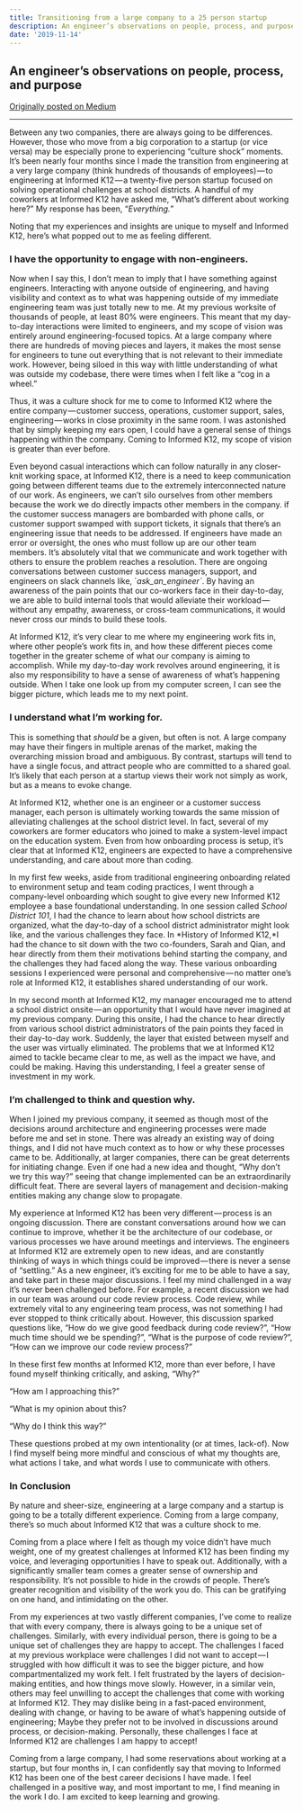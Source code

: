 ```yaml
---
title: Transitioning from a large company to a 25 person startup
description: An engineer’s observations on people, process, and purpose
date: '2019-11-14'
---
```


## An engineer’s observations on people, process, and purpose

[Originally posted on Medium](https://medium.com/@kate_h/transitioning-from-a-large-company-to-a-25-person-startup-e59ea13cecb)
* * * * *

Between any two companies, there are always going to be differences.
However, those who move from a big corporation to a startup (or vice
versa) may be especially prone to experiencing “culture shock” moments.
It’s been nearly four months since I made the transition from
engineering at a very large company (think hundreds of thousands of
employees) — to engineering at Informed K12 — a twenty-five person
startup focused on solving operational challenges at school districts. A
handful of my coworkers at Informed K12 have asked me, “What’s different
about working here?” My response has been, “*Everything.*”

Noting that my experiences and insights are unique to myself and
Informed K12, here’s what popped out to me as feeling different.

### I have the opportunity to engage with non-engineers.

Now when I say this, I don’t mean to imply that I have something against
engineers. Interacting with anyone outside of engineering, and having
visibility and context as to what was happening outside of my immediate
engineering team was just totally new to me. At my previous worksite of
thousands of people, at least 80% were engineers. This meant that my
day-to-day interactions were limited to engineers, and my scope of
vision was entirely around engineering-focused topics. At a large
company where there are hundreds of moving pieces and layers, it makes
the most sense for engineers to tune out everything that is not relevant
to their immediate work. However, being siloed in this way with little
understanding of what was outside my codebase, there were times when I
felt like a “cog in a wheel.”

Thus, it was a culture shock for me to come to Informed K12 where the
entire company — customer success, operations, customer support, sales,
engineering — works in close proximity in the same room. I was
astonished that by simply keeping my ears open, I could have a general
sense of things happening within the company. Coming to Informed K12, my
scope of vision is greater than ever before.

Even beyond casual interactions which can follow naturally in any
closer-knit working space, at Informed K12, there is a need to keep
communication going between different teams due to the extremely
interconnected nature of our work. As engineers, we can’t silo ourselves
from other members because the work we do directly impacts other members
in the company. if the customer success managers are bombarded with
phone calls, or customer support swamped with support tickets, it
signals that there’s an engineering issue that needs to be addressed. If
engineers have made an error or oversight, the ones who must follow up
are our other team members. It’s absolutely vital that we communicate
and work together with others to ensure the problem reaches a
resolution. There are ongoing conversations between customer success
managers, support, and engineers on slack channels like,
\`*ask\_an\_engineer\`*. By having an awareness of the pain points that
our co-workers face in their day-to-day, we are able to build internal
tools that would alleviate their workload — without any empathy,
awareness, or cross-team communications, it would never cross our minds
to build these tools.

At Informed K12, it’s very clear to me where my engineering work fits
in, where other people’s work fits in, and how these different pieces
come together in the greater scheme of what our company is aiming to
accomplish. While my day-to-day work revolves around engineering, it is
also my responsibility to have a sense of awareness of what’s happening
outside. When I take one look up from my computer screen, I can see the
bigger picture, which leads me to my next point.

### I understand what I’m working for.

This is something that *should* be a given, but often is not. A large
company may have their fingers in multiple arenas of the market, making
the overarching mission broad and ambiguous. By contrast, startups will
tend to have a single focus, and attract people who are committed to a
shared goal. It’s likely that each person at a startup views their work
not simply as work, but as a means to evoke change.

At Informed K12, whether one is an engineer or a customer success
manager, each person is ultimately working towards the same mission of
alleviating challenges at the school district level. In fact, several of
my coworkers are former educators who joined to make a system-level
impact on the education system. Even from how onboarding process is
setup, it’s clear that at Informed K12, engineers are expected to have a
comprehensive understanding, and care about more than coding.

In my first few weeks, aside from traditional engineering onboarding
related to environment setup and team coding practices, I went through a
company-level onboarding which sought to give every new Informed K12
employee a base foundational understanding. In one session called
*School District 101*, I had the chance to learn about how school
districts are organized, what the day-to-day of a school district
administrator might look like, and the various challenges they face. In
*History of Informed K12,*I had the chance to sit down with the two
co-founders, Sarah and Qian, and hear directly from them their
motivations behind starting the company, and the challenges they had
faced along the way. These various onboarding sessions I experienced
were personal and comprehensive — no matter one’s role at Informed K12,
it establishes shared understanding of our work.

In my second month at Informed K12, my manager encouraged me to attend a
school district onsite — an opportunity that I would have never imagined
at my previous company. During this onsite, I had the chance to hear
directly from various school district administrators of the pain points
they faced in their day-to-day work. Suddenly, the layer that existed
between myself and the user was virtually eliminated. The problems that
we at Informed K12 aimed to tackle became clear to me, as well as the
impact we have, and could be making. Having this understanding, I feel a
greater sense of investment in my work.

### I’m challenged to think and question why.

When I joined my previous company, it seemed as though most of the
decisions around architecture and engineering processes were made before
me and set in stone. There was already an existing way of doing things,
and I did not have much context as to how or why these processes came to
be. Additionally, at larger companies, there can be great deterrents for
initiating change. Even if one had a new idea and thought, “Why don’t we
try this way?” seeing that change implemented can be an extraordinarily
difficult feat. There are several layers of management and
decision-making entities making any change slow to propagate.

My experience at Informed K12 has been very different — process is an
ongoing discussion. There are constant conversations around how we can
continue to improve, whether it be the architecture of our codebase, or
various processes we have around meetings and interviews. The engineers
at Informed K12 are extremely open to new ideas, and are constantly
thinking of ways in which things could be improved — there is never a
sense of “settling.” As a new engineer, it’s exciting for me to be able
to have a say, and take part in these major discussions. I feel my mind
challenged in a way it’s never been challenged before. For example, a
recent discussion we had in our team was around our code review process.
Code review, while extremely vital to any engineering team process, was
not something I had ever stopped to think critically about. However,
this discussion sparked questions like, “How do we give good feedback
during code review?”, “How much time should we be spending?”, “What is
the purpose of code review?”, “How can we improve our code review
process?”

In these first few months at Informed K12, more than ever before, I have
found myself thinking critically, and asking, “Why?”

“How am I approaching this?”

“What is my opinion about this?

“Why do I think this way?”

These questions probed at my own intentionality (or at times, lack-of).
Now I find myself being more mindful and conscious of what my thoughts
are, what actions I take, and what words I use to communicate with
others.

### In Conclusion

By nature and sheer-size, engineering at a large company and a startup
is going to be a totally different experience. Coming from a large
company, there’s so much about Informed K12 that was a culture shock to
me.

Coming from a place where I felt as though my voice didn’t have much
weight, one of my greatest challenges at Informed K12 has been finding
my voice, and leveraging opportunities I have to speak out.
Additionally, with a significantly smaller team comes a greater sense of
ownership and responsibility. It’s not possible to hide in the crowds of
people. There’s greater recognition and visibility of the work you do.
This can be gratifying on one hand, and intimidating on the other.

From my experiences at two vastly different companies, I’ve come to
realize that with every company, there is always going to be a unique
set of challenges. Similarly, with every individual person, there is
going to be a unique set of challenges they are happy to accept. The
challenges I faced at my previous workplace were challenges I did not
want to accept — I struggled with how difficult it was to see the bigger
picture, and how compartmentalized my work felt. I felt frustrated by
the layers of decision-making entities, and how things move slowly.
However, in a similar vein, others may feel unwilling to accept the
challenges that come with working at Informed K12. They may dislike
being in a fast-paced environment, dealing with change, or having to be
aware of what’s happening outside of engineering; Maybe they prefer not
to be involved in discussions around process, or decision-making.
Personally, these challenges I face at Informed K12 are challenges I am
happy to accept!

Coming from a large company, I had some reservations about working at a
startup, but four months in, I can confidently say that moving to
Informed K12 has been one of the best career decisions I have made. I
feel challenged in a positive way, and most important to me, I find
meaning in the work I do. I am excited to keep learning and growing.

